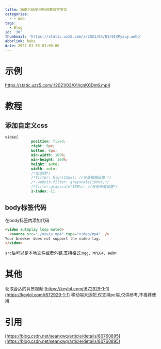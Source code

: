 ```yaml
---
title: 简单代码使用视频做博客背景
categories:
  - - Web
tags:
  - Blog
id: '30'
thumbnail: 'https://static.uzz5.com/i/2021/03/01/9IXPyauy.webp'
abbrlink: babs
date: 2021-01-03 01:00:06
---
```



# 示例

https://static.uzz5.com/i/2021/03/01/ignK6Dm6.mp4

# 教程

## 添加自定义css

```css
video{  
            position: fixed;  
            right: 0px;  
            bottom: 0px;  
            min-width: 100%;  
            min-height: 100%;  
            height: auto;  
            width: auto;  
            /*加滤镜*/
            /*filter: blur(15px); //背景模糊设置 */
            /*-webkit-filter: grayscale(100%);*/  
            /*filter:grayscale(100%); //背景灰度设置*/  
            z-index:-11
```

## body标签代码

在body标签内添加代码

```html
<video autoplay loop muted>
  <source src="./movie.mp4" type="video/mp4"  />
Your browser does not support the video tag.
</video>
```

`src`后可以是本地文件或者外链,支持格式:`Ogg`、`MPEG4`、`WebM`

# 其他

获取合适的背景视频:[https://keylol.com/t672929-1-1](https://keylol.com/t672929-1-1) 移动端未适配,仅支持pc端,仅供参考,不推荐使用.

# 引用

[https://blog.csdn.net/seanxwq/article/details/80760895](https://blog.csdn.net/seanxwq/article/details/80760895)